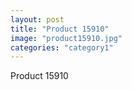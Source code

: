 ```yaml
---
layout: post
title: "Product 15910"
image: "product15910.jpg"
categories: "category1"
---
```

Product 15910
